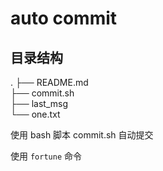 # auto commit

## 目录结构

.
├── README.md  
├── commit.sh  
├── last_msg  
└── one.txt  


使用 bash 脚本 commit.sh 自动提交

使用 `fortune` 命令
 
